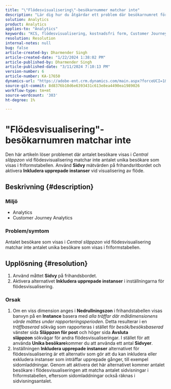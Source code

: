 ```yaml
---
title: "\"Flödesvisualisering\"-besökarnummer matchar inte"
description: "Lär dig hur du åtgärdar ett problem där besökarnumret för \"Flödesvisualisering\" inte matchar antalet besökare i en frihandstabell. Använd funktionen för visning av måttsidor."
solution: Analytics
product: Analytics
applies-to: "Analytics"
keywords: "KCS, flödesvisualisering, kostnadsfri form, Customer Journey Analytics, matchning, besökare"
resolution: Resolution
internal-notes: null
bug: false
article-created-by: Dharmender Singh
article-created-date: "1/22/2024 1:38:02 PM"
article-published-by: Dharmender Singh
article-published-date: "3/11/2024 7:10:13 PM"
version-number: 6
article-number: KA-17650
dynamics-url: "https://adobe-ent.crm.dynamics.com/main.aspx?forceUCI=1&pagetype=entityrecord&etn=knowledgearticle&id=60433671-2bb9-ee11-a569-6045bd006149"
source-git-commit: 8d8376b10d6e6393431c613e8ea4490ea1989026
workflow-type: tm+mt
source-wordcount: '303'
ht-degree: 1%

---
```


# &quot;Flödesvisualisering&quot;-besökarnumren matchar inte


Den här artikeln löser problemet där antalet besökare visas i *Central släppzon* vid flödesvisualisering matchar inte antalet unika besökare som visas i friformstabellen. Använd <b>Sidvy </b>mätvärden på frihandsritbordet och aktivera <b>Inkludera upprepade instanser</b> vid visualisering av flöde.

## Beskrivning {#description}


### <b>Miljö</b>

- Analytics 
- Customer Journey Analytics




### <b>Problem/symtom</b>

Antalet besökare som visas i *Central släppzon* vid flödesvisualisering matchar inte antalet unika besökare som visas i friformstabellen.


## Upplösning {#resolution}


1. Använd måttet <b>Sidvy </b>på frihandsbordet.
2. Aktivera alternativet <b>Inkludera upprepade instanser</b> i inställningarna för flödesvisualisering.


### Orsak

1. Om en viss dimension anges i <b>Nedrullningszon</b> i frihandstabellen visas banvyn på en <b>Instance</b> basera med *alla träffar där måldimensionens värde mättes under rapporteringsperioden*. Detta resulterar i en *träffbaserad* sökväg som rapporteras i stället för *besök/besöksbaserad* vänster sida <b>Släppzon för post</b> och höger sida <b>Avsluta släppzon</b> sökvägar för andra flödesvisualiseringar. I stället för att använda <b>Unika besökare</b>kommer du att använda ett antal <b>Sidvyer</b>.
2. Inställningen <b>Inkludera upprepade instanser</b> alternativet för flödesvisualisering är ett alternativ som gör att du kan inkludera eller exkludera instanser som inträffar upprepade gånger, till exempel sidomladdningar. Genom att aktivera det här alternativet kommer antalet besökare i flödesvisualiseringen att matcha antalet sidvisningar i friformstabellen, eftersom sidomladdningar också räknas i sidvisningsantalet.

